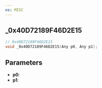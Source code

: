 ```yaml
---
ns: MISC
---
```

## _0x40D72189F46D2E15

```c
// 0x40D72189F46D2E15
void _0x40D72189F46D2E15(Any p0, Any p1);
```

## Parameters
* **p0**:
* **p1**:
